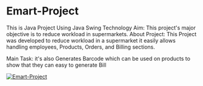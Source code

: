 # Emart-Project
This is Java Project Using Java Swing Technology
Aim: This project's major objective is to reduce workload in
supermarkets.
About Project: This Project was developed to reduce
workload in a supermarket it easily allows handling
employees, Products, Orders, and Billing sections.

Main Task: it's also Generates Barcode which can be used on
products to show that they can easy to generate Bill


[![Emart-Project](https://img.youtube.com/vi/6_GTFkQKcZM&t=74s/0.jpg)](https://www.youtube.com/watch?v=6_GTFkQKcZM&t=74s)
